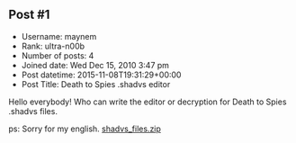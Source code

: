 ## Post #1
- Username: maynem
- Rank: ultra-n00b
- Number of posts: 4
- Joined date: Wed Dec 15, 2010 3:47 pm
- Post datetime: 2015-11-08T19:31:29+00:00
- Post Title: Death to Spies .shadvs editor

Hello everybody! Who can write the editor or decryption for Death to Spies .shadvs files.

ps: Sorry for my english.
[shadvs_files.zip](https://xentaxbackup.github.io/file/9982_shadvs_files.zip)
